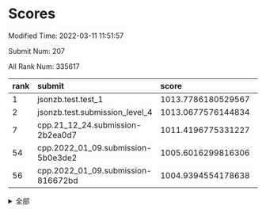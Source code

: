 # Scores

Modified Time: 2022-03-11 11:51:57

Submit Num: 207

All Rank Num: 335617

| rank |               submit               |       score        |       sigma        | pk_num |
| :--- | :--------------------------------- | :----------------- | :----------------- | :----- |
| 1    | jsonzb.test.test_1                 | 1013.7786180529567 | 0.8445265860334754 | 6482   |
| 2    | jsonzb.test.submission_level_4     | 1013.0677576144834 | 0.8249707790016918 | 6487   |
| 7    | cpp.21_12_24.submission-2b2ea0d7   | 1011.4196775331227 | 0.7896221126210824 | 6486   |
| 54   | cpp.2022_01_09.submission-5b0e3de2 | 1005.6016299816306 | 0.7077790177732899 | 6487   |
| 56   | cpp.2022_01_09.submission-816672bd | 1004.9394554178638 | 0.7330694905499913 | 6481   |


<details>
<summary>全部</summary>

| rank |                 submit                 |       score        |       sigma        | pk_num |
| :--- | :------------------------------------- | :----------------- | :----------------- | :----- |
| 1    | jsonzb.test.test_1                     | 1013.7786180529567 | 0.8445265860334754 | 6482   |
| 2    | jsonzb.test.submission_level_4         | 1013.0677576144834 | 0.8249707790016918 | 6487   |
| 3    | gobigger.level_3.submission_level_3_23 | 1011.7488766974307 | 0.7839254260845431 | 6483   |
| 4    | gobigger.level_3.submission_level_3_30 | 1011.6718608824982 | 0.7676454312619901 | 6490   |
| 5    | gobigger.level_3.submission_level_3_20 | 1011.5025433487588 | 0.7732047560803371 | 6483   |
| 6    | gobigger.level_3.submission_level_3_17 | 1011.4547654918766 | 0.7801873685828813 | 6486   |
| 7    | cpp.21_12_24.submission-2b2ea0d7       | 1011.4196775331227 | 0.7896221126210824 | 6486   |
| 8    | gobigger.level_3.submission_level_3_43 | 1011.2830779406343 | 0.755909406103608  | 6483   |
| 9    | gobigger.level_3.submission_level_3_45 | 1011.1366031534263 | 0.7909098508751244 | 6487   |
| 10   | gobigger.level_3.submission_level_3_11 | 1011.0023893862642 | 0.7755351788258404 | 6490   |
| 11   | gobigger.level_3.submission_level_3_25 | 1011.000808216189  | 0.8055722210535755 | 6484   |
| 12   | gobigger.level_3.submission_level_3_42 | 1010.9232834972515 | 0.75791007288253   | 6486   |
| 13   | gobigger.level_3.submission_level_3_13 | 1010.8532417250434 | 0.7921070576421663 | 6491   |
| 14   | gobigger.level_3.submission_level_3_49 | 1010.7789047978089 | 0.7848867421862763 | 6489   |
| 15   | gobigger.level_3.submission_level_3_14 | 1010.6746711555448 | 0.7701984271613499 | 6491   |
| 16   | gobigger.level_3.submission_level_3_9  | 1010.6508004793908 | 0.7645018232258328 | 6480   |
| 17   | gobigger.level_3.submission_level_3_29 | 1010.5878685723443 | 0.7564592548671413 | 6487   |
| 18   | gobigger.level_3.submission_level_3_44 | 1010.5629900486452 | 0.7649298078130508 | 6486   |
| 19   | gobigger.level_3.submission_level_3_41 | 1010.4975187305265 | 0.7709680561120974 | 6485   |
| 20   | gobigger.level_3.submission_level_3_33 | 1010.4278253477752 | 0.7764173659136605 | 6485   |
| 21   | gobigger.level_3.submission_level_3_8  | 1010.4240438183201 | 0.7416374231571673 | 6482   |
| 22   | gobigger.level_3.submission_level_3_22 | 1010.3971335619009 | 0.782923446266691  | 6486   |
| 23   | gobigger.level_3.submission_level_3_40 | 1010.3688569024291 | 0.742066474106706  | 6487   |
| 24   | gobigger.level_3.submission_level_3_39 | 1010.3453392872395 | 0.7625719775559525 | 6490   |
| 25   | gobigger.level_3.submission_level_3_7  | 1010.3367091561463 | 0.7689260212575835 | 6484   |
| 26   | gobigger.level_3.submission_level_3_0  | 1010.3345603003844 | 0.7641481897378632 | 6486   |
| 27   | gobigger.level_3.submission_level_3_36 | 1010.3221517067735 | 0.7626636484942311 | 6487   |
| 28   | gobigger.level_3.submission_level_3_48 | 1010.27829325745   | 0.7638094253562897 | 6481   |
| 29   | gobigger.level_3.submission_level_3_16 | 1010.2519130819269 | 0.7546001471123768 | 6485   |
| 30   | gobigger.level_3.submission_level_3_21 | 1010.205436611437  | 0.757202042566307  | 6484   |
| 31   | gobigger.level_3.submission_level_3_19 | 1010.0571902366304 | 0.755892619206023  | 6484   |
| 32   | gobigger.level_3.submission_level_3_1  | 1010.0231834103131 | 0.7648595759351767 | 6483   |
| 33   | gobigger.level_3.submission_level_3_6  | 1009.9605977362469 | 0.7681798428973448 | 6480   |
| 34   | gobigger.level_3.submission_level_3_2  | 1009.8829397826213 | 0.7407176876740539 | 6489   |
| 35   | gobigger.level_3.submission_level_3_10 | 1009.7645361118043 | 0.7385065925255525 | 6482   |
| 36   | gobigger.level_3.submission_level_3_5  | 1009.7161439617151 | 0.7407583139010308 | 6484   |
| 37   | gobigger.level_3.submission_level_3_26 | 1009.6994062610325 | 0.751849789101561  | 6482   |
| 38   | gobigger.level_3.submission_level_3_24 | 1009.6732405072448 | 0.7564502538771739 | 6481   |
| 39   | gobigger.level_3.submission_level_3_34 | 1009.6712231722629 | 0.7592290688838822 | 6484   |
| 40   | gobigger.level_3.submission_level_3_18 | 1009.5917651071893 | 0.7669985052936701 | 6488   |
| 41   | gobigger.level_3.submission_level_3_3  | 1009.381275043553  | 0.7488254972241638 | 6484   |
| 42   | gobigger.level_3.submission_level_3_15 | 1009.325198854989  | 0.7438654456482793 | 6490   |
| 43   | gobigger.level_3.submission_level_3_31 | 1009.2834387697594 | 0.7867746171566457 | 6485   |
| 44   | gobigger.level_3.submission_level_3_38 | 1009.2766887867771 | 0.7428399944810897 | 6486   |
| 45   | gobigger.level_3.submission_level_3_46 | 1009.2745746369475 | 0.7562542747291832 | 6489   |
| 46   | gobigger.level_3.submission_level_3_12 | 1009.0840510290263 | 0.7473387092055053 | 6479   |
| 47   | gobigger.level_3.submission_level_3_37 | 1009.0253301935089 | 0.7494166501496339 | 6488   |
| 48   | gobigger.level_3.submission_level_3_28 | 1008.9663345761484 | 0.7535229420967676 | 6488   |
| 49   | gobigger.level_3.submission_level_3_32 | 1008.9629957913236 | 0.7561038679734265 | 6489   |
| 50   | gobigger.level_3.submission_level_3_35 | 1008.9339473548408 | 0.7317982294701298 | 6482   |
| 51   | gobigger.level_3.submission_level_3_4  | 1008.8122126089501 | 0.7565683784707615 | 6482   |
| 52   | gobigger.level_3.submission_level_3_47 | 1008.7187282227596 | 0.7468402075441671 | 6483   |
| 53   | gobigger.level_3.submission_level_3_27 | 1008.6167148234408 | 0.753655582893793  | 6485   |
| 54   | cpp.2022_01_09.submission-5b0e3de2     | 1005.6016299816306 | 0.7077790177732899 | 6487   |
| 55   | gobigger.level_1.submission_level_1_35 | 1004.9521518281292 | 0.7223969717171852 | 6483   |
| 56   | cpp.2022_01_09.submission-816672bd     | 1004.9394554178638 | 0.7330694905499913 | 6481   |
| 57   | gobigger.level_1.submission_level_1_26 | 1004.8976509333814 | 0.7108799566630392 | 6481   |
| 58   | gobigger.level_1.submission_level_1_2  | 1004.6823214242287 | 0.7221584760319378 | 6482   |
| 59   | gobigger.level_1.submission_level_1_9  | 1004.5611685285096 | 0.7287917936250727 | 6488   |
| 60   | gobigger.level_1.submission_level_1_45 | 1004.4783944119669 | 0.7171711251673017 | 6485   |
| 61   | gobigger.level_1.submission_level_1_15 | 1004.4430425072834 | 0.7207150009132417 | 6490   |
| 62   | gobigger.level_1.submission_level_1_1  | 1004.4172943003084 | 0.7358220058402911 | 6485   |
| 63   | gobigger.level_1.submission_level_1_30 | 1004.3866560903483 | 0.7248486615984162 | 6485   |
| 64   | gobigger.level_1.submission_level_1_7  | 1004.3458933093863 | 0.7076383812402877 | 6485   |
| 65   | gobigger.level_1.submission_level_1_18 | 1004.2737930181055 | 0.7190196399050771 | 6484   |
| 66   | gobigger.level_1.submission_level_1_21 | 1004.1709625450488 | 0.7246991116561596 | 6483   |
| 67   | gobigger.level_1.submission_level_1_29 | 1004.1623288804841 | 0.746587608453091  | 6487   |
| 68   | gobigger.level_1.submission_level_1_0  | 1003.9203253235464 | 0.7204183798811095 | 6481   |
| 69   | gobigger.level_1.submission_level_1_34 | 1003.8829659870457 | 0.7069526927942525 | 6483   |
| 70   | gobigger.level_1.submission_level_1_46 | 1003.8420247509438 | 0.7260550422119011 | 6483   |
| 71   | gobigger.level_1.submission_level_1_4  | 1003.8204595002464 | 0.7195260979642176 | 6486   |
| 72   | gobigger.level_1.submission_level_1_44 | 1003.7547535208129 | 0.7223514722592446 | 6487   |
| 73   | gobigger.level_1.submission_level_1_42 | 1003.6758155578041 | 0.7346734546581504 | 6483   |
| 74   | gobigger.level_1.submission_level_1_17 | 1003.5836729683729 | 0.7303455358986773 | 6488   |
| 75   | gobigger.level_1.submission_level_1_27 | 1003.5832349947751 | 0.7272755582141529 | 6484   |
| 76   | gobigger.level_1.submission_level_1_13 | 1003.552638186091  | 0.7219888362729324 | 6485   |
| 77   | gobigger.level_1.submission_level_1_19 | 1003.5406243240145 | 0.7244539345728147 | 6487   |
| 78   | gobigger.level_1.submission_level_1_25 | 1003.4832339041777 | 0.7136053028425658 | 6484   |
| 79   | gobigger.level_1.submission_level_1_3  | 1003.4393623705179 | 0.7167048728015853 | 6480   |
| 80   | gobigger.level_1.submission_level_1_14 | 1003.4282337164836 | 0.7180564345957563 | 6484   |
| 81   | gobigger.level_1.submission_level_1_33 | 1003.3958875803621 | 0.7170553221404645 | 6482   |
| 82   | gobigger.level_1.submission_level_1_8  | 1003.3824566608214 | 0.713798347385626  | 6486   |
| 83   | gobigger.level_1.submission_level_1_48 | 1003.3535753116439 | 0.7067478054638964 | 6489   |
| 84   | gobigger.level_1.submission_level_1_31 | 1003.3358990443081 | 0.7072042406533066 | 6487   |
| 85   | gobigger.level_1.submission_level_1_11 | 1003.2707782688121 | 0.7145040285789319 | 6484   |
| 86   | gobigger.level_1.submission_level_1_6  | 1003.258806597081  | 0.7166340479875062 | 6484   |
| 87   | gobigger.level_1.submission_level_1_32 | 1003.2493032971051 | 0.7337360130092981 | 6487   |
| 88   | gobigger.level_1.submission_level_1_5  | 1003.1679016365674 | 0.7164787093107462 | 6485   |
| 89   | gobigger.level_1.submission_level_1_49 | 1002.9841461298691 | 0.7112953809235267 | 6487   |
| 90   | gobigger.level_1.submission_level_1_24 | 1002.891116341306  | 0.7233898483842096 | 6483   |
| 91   | gobigger.level_1.submission_level_1_28 | 1002.6902987499046 | 0.7322923138957294 | 6487   |
| 92   | gobigger.level_1.submission_level_1_36 | 1002.6884134552525 | 0.7138256259562693 | 6485   |
| 93   | gobigger.level_1.submission_level_1_16 | 1002.6673792859905 | 0.7239439531874641 | 6485   |
| 94   | gobigger.level_1.submission_level_1_20 | 1002.6559578068161 | 0.7114592368722723 | 6488   |
| 95   | gobigger.level_1.submission_level_1_37 | 1002.6408437921219 | 0.7085581190762884 | 6489   |
| 96   | gobigger.level_1.submission_level_1_23 | 1002.5200280562761 | 0.713859873221103  | 6479   |
| 97   | gobigger.level_1.submission_level_1_38 | 1002.4727436532357 | 0.7167328943650931 | 6486   |
| 98   | gobigger.level_1.submission_level_1_43 | 1002.3335425708649 | 0.7114652130680685 | 6484   |
| 99   | gobigger.level_1.submission_level_1_22 | 1002.2758993226265 | 0.7238877428873108 | 6484   |
| 100  | gobigger.level_1.submission_level_1_39 | 1002.0487180787558 | 0.7109927119365177 | 6490   |
| 101  | gobigger.level_1.submission_level_1_10 | 1002.012461440286  | 0.7229988857169386 | 6478   |
| 102  | gobigger.level_1.submission_level_1_41 | 1002.0012248390215 | 0.7187449607274156 | 6485   |
| 103  | gobigger.level_1.submission_level_1_40 | 1001.8294945699986 | 0.7109424645146236 | 6487   |
| 104  | gobigger.level_1.submission_level_1_47 | 1001.7194345922355 | 0.7097932903179058 | 6485   |
| 105  | gobigger.level_1.submission_level_1_12 | 1000.8466238068067 | 0.7165048002513212 | 6491   |
| 106  | gobigger.random.submission_random_29   | 997.1632332052812  | 0.70817360542021   | 6487   |
| 107  | gobigger.random.submission_random_11   | 996.8333422226317  | 0.7034176801121559 | 6487   |
| 108  | gobigger.random.submission_random_2    | 996.7762770595112  | 0.7029355454957322 | 6483   |
| 109  | gobigger.random.submission_random_13   | 996.7176235385621  | 0.7111701994853262 | 6479   |
| 110  | gobigger.random.submission_random_47   | 996.7049183175712  | 0.7251191061259243 | 6488   |
| 111  | gobigger.random.submission_random_14   | 996.677189178293   | 0.7181398945513126 | 6491   |
| 112  | gobigger.random.submission_random_25   | 996.6231451425434  | 0.7195289294787904 | 6489   |
| 113  | gobigger.random.submission_random_27   | 996.5718105413926  | 0.7089786801782354 | 6481   |
| 114  | gobigger.random.submission_random_15   | 996.5588244497017  | 0.7090325154532674 | 6483   |
| 115  | gobigger.random.submission_random_20   | 996.5135118279873  | 0.7189202916062116 | 6487   |
| 116  | gobigger.random.submission_random_26   | 996.5029446138568  | 0.7131046461710097 | 6488   |
| 117  | gobigger.random.submission_random_45   | 996.4530677846711  | 0.7118245057925435 | 6485   |
| 118  | gobigger.random.submission_random_33   | 996.4423799210823  | 0.7188544480890324 | 6487   |
| 119  | gobigger.random.submission_random_43   | 996.4258872690529  | 0.7140965132166457 | 6489   |
| 120  | gobigger.random.submission_random_30   | 996.344352378169   | 0.7105358750145233 | 6489   |
| 121  | gobigger.random.submission_random_41   | 996.3443369227551  | 0.7254299121601258 | 6493   |
| 122  | gobigger.random.submission_random_3    | 996.3383779972148  | 0.7038622016487371 | 6485   |
| 123  | gobigger.random.submission_random_23   | 996.2972103773068  | 0.7217799365446257 | 6483   |
| 124  | gobigger.random.submission_random_6    | 996.2924041575352  | 0.7290534305008515 | 6488   |
| 125  | gobigger.random.submission_random_34   | 996.2841889101402  | 0.7141661842353731 | 6490   |
| 126  | gobigger.random.submission_random_8    | 996.2673999635812  | 0.7022762972822254 | 6486   |
| 127  | gobigger.random.submission_random_18   | 996.216739562375   | 0.7096843354587979 | 6484   |
| 128  | gobigger.random.submission_random_28   | 996.2021066989834  | 0.7099772294837615 | 6485   |
| 129  | gobigger.random.submission_random_42   | 996.1494650730054  | 0.7159280973268521 | 6488   |
| 130  | gobigger.random.submission_random_4    | 996.0939251065222  | 0.7099918843505411 | 6489   |
| 131  | gobigger.random.submission_random_9    | 996.0538491049082  | 0.7077391624075817 | 6483   |
| 132  | gobigger.random.submission_random_48   | 996.0363375977984  | 0.7096261069098271 | 6485   |
| 133  | gobigger.random.submission_random_19   | 996.025300772643   | 0.7082731244389405 | 6489   |
| 134  | gobigger.random.submission_random_31   | 995.9880444296116  | 0.7046016414170373 | 6485   |
| 135  | gobigger.random.submission_random_16   | 995.9252265533797  | 0.7175660870492928 | 6487   |
| 136  | gobigger.random.submission_random_12   | 995.9209444889365  | 0.7193069223637321 | 6483   |
| 137  | gobigger.random.submission_random_0    | 995.8932584554193  | 0.7106548280402447 | 6485   |
| 138  | gobigger.random.submission_random_24   | 995.8634901016651  | 0.7274234842030126 | 6487   |
| 139  | gobigger.random.submission_random_38   | 995.8079538897563  | 0.7120542198857481 | 6481   |
| 140  | gobigger.random.submission_random_17   | 995.7685256772602  | 0.7043179098798922 | 6481   |
| 141  | gobigger.random.submission_random_35   | 995.6942401445458  | 0.7116661145885403 | 6483   |
| 142  | gobigger.random.submission_random_44   | 995.662963826852   | 0.7037956194841555 | 6483   |
| 143  | gobigger.random.submission_random_40   | 995.5189058007705  | 0.7316102896211109 | 6488   |
| 144  | gobigger.random.submission_random_46   | 995.5014984999395  | 0.7114470773139815 | 6488   |
| 145  | gobigger.random.submission_random_22   | 995.4769457403021  | 0.7066869245627462 | 6480   |
| 146  | gobigger.random.submission_random_1    | 995.3920748741666  | 0.7155769552632323 | 6491   |
| 147  | gobigger.random.submission_random_10   | 995.366686646092   | 0.7191279881320658 | 6484   |
| 148  | gobigger.random.submission_random_21   | 995.3081566940834  | 0.7186424596682648 | 6490   |
| 149  | gobigger.random.submission_random_5    | 995.2511536464689  | 0.715846061718389  | 6481   |
| 150  | gobigger.random.submission_random_49   | 995.2174254743973  | 0.7190505643605556 | 6481   |
| 151  | gobigger.random.submission_random_36   | 995.1602259970014  | 0.709982666306082  | 6480   |
| 152  | gobigger.random.submission_random_7    | 995.1199210707888  | 0.7114548264460431 | 6483   |
| 153  | gobigger.random.submission_random_39   | 995.036038620689   | 0.7173232876910197 | 6486   |
| 154  | gobigger.random.submission_random_32   | 994.8854141115701  | 0.7109534235836382 | 6486   |
| 155  | gobigger.random.submission_random_37   | 994.7024040849941  | 0.7184125561669561 | 6480   |
| 156  | gobigger.level_2.submission_level_2_17 | 993.5734383899685  | 0.7373021541815664 | 6487   |
| 157  | gobigger.level_2.submission_level_2_25 | 993.5055699582157  | 0.7405229106021123 | 6484   |
| 158  | gobigger.level_2.submission_level_2_47 | 993.3491906273777  | 0.7296297763334858 | 6483   |
| 159  | gobigger.level_2.submission_level_2_41 | 993.3182367108273  | 0.7325527452841412 | 6489   |
| 160  | gobigger.level_2.submission_level_2_20 | 993.2830511919091  | 0.7552078666035784 | 6484   |
| 161  | gobigger.level_2.submission_level_2_30 | 993.1801322027173  | 0.7383970388303603 | 6490   |
| 162  | gobigger.level_2.submission_level_2_10 | 993.023803725976   | 0.7374284373376047 | 6488   |
| 163  | gobigger.level_2.submission_level_2_48 | 992.9647026281706  | 0.7506430271419421 | 6487   |
| 164  | gobigger.level_2.submission_level_2_38 | 992.936175085888   | 0.7428457874621592 | 6486   |
| 165  | gobigger.level_2.submission_level_2_49 | 992.8054687979132  | 0.7499712195149617 | 6484   |
| 166  | gobigger.level_2.submission_level_2_36 | 992.7877062169898  | 0.7485428115908389 | 6483   |
| 167  | gobigger.level_2.submission_level_2_34 | 992.7160832996677  | 0.7455169916797456 | 6486   |
| 168  | gobigger.level_2.submission_level_2_27 | 992.6922804550064  | 0.7454100092527924 | 6482   |
| 169  | gobigger.level_2.submission_level_2_8  | 992.6624092991417  | 0.7309966379533079 | 6484   |
| 170  | gobigger.level_2.submission_level_2_43 | 992.6575092836252  | 0.7414729975878811 | 6483   |
| 171  | gobigger.level_2.submission_level_2_33 | 992.6504605794905  | 0.7501304753734717 | 6484   |
| 172  | gobigger.level_2.submission_level_2_12 | 992.6426334576634  | 0.7266008842613476 | 6485   |
| 173  | gobigger.level_2.submission_level_2_2  | 992.4685888917967  | 0.7458689772445573 | 6486   |
| 174  | gobigger.level_2.submission_level_2_42 | 992.4253796954944  | 0.7497945410439728 | 6489   |
| 175  | gobigger.level_2.submission_level_2_31 | 992.4209094896643  | 0.7369067277096826 | 6484   |
| 176  | gobigger.level_2.submission_level_2_21 | 992.266949277321   | 0.7414282301856707 | 6488   |
| 177  | gobigger.level_2.submission_level_2_18 | 992.2300922090928  | 0.7248839297026966 | 6486   |
| 178  | gobigger.level_2.submission_level_2_16 | 992.0269083466718  | 0.75034057006229   | 6480   |
| 179  | gobigger.level_2.submission_level_2_4  | 992.0181937679502  | 0.7496197361151092 | 6488   |
| 180  | gobigger.level_2.submission_level_2_29 | 991.9376166860129  | 0.7318402558885063 | 6486   |
| 181  | gobigger.level_2.submission_level_2_24 | 991.8002507296316  | 0.7307361749765747 | 6484   |
| 182  | gobigger.level_2.submission_level_2_9  | 991.7695911828971  | 0.7529730674911493 | 6489   |
| 183  | gobigger.level_2.submission_level_2_11 | 991.7615934299799  | 0.7499539643313999 | 6484   |
| 184  | gobigger.level_2.submission_level_2_37 | 991.5681387675504  | 0.7762495398617091 | 6484   |
| 185  | gobigger.level_2.submission_level_2_13 | 991.4949521176645  | 0.7426797853080753 | 6491   |
| 186  | gobigger.level_2.submission_level_2_7  | 991.4527218023973  | 0.7325152453143513 | 6486   |
| 187  | gobigger.level_2.submission_level_2_40 | 991.4317132725095  | 0.745947966720152  | 6484   |
| 188  | gobigger.level_2.submission_level_2_5  | 991.4159038284866  | 0.7605348299617142 | 6486   |
| 189  | gobigger.level_2.submission_level_2_22 | 991.2969064276566  | 0.7672318066134078 | 6490   |
| 190  | gobigger.level_2.submission_level_2_19 | 991.293946145323   | 0.7426612843904815 | 6487   |
| 191  | gobigger.level_2.submission_level_2_1  | 991.2803906813378  | 0.7602488626775187 | 6483   |
| 192  | gobigger.level_2.submission_level_2_45 | 991.2439371113361  | 0.7450967181076078 | 6489   |
| 193  | gobigger.level_2.submission_level_2_3  | 991.2070640096671  | 0.7324569008624569 | 6488   |
| 194  | gobigger.level_2.submission_level_2_0  | 991.1397127509841  | 0.7709693224522225 | 6484   |
| 195  | gobigger.level_2.submission_level_2_23 | 990.9683915038187  | 0.76860364306239   | 6488   |
| 196  | gobigger.level_2.submission_level_2_15 | 990.8131388466531  | 0.7639270729435623 | 6488   |
| 197  | gobigger.level_2.submission_level_2_39 | 990.8105347123887  | 0.7664138501298079 | 6488   |
| 198  | gobigger.level_2.submission_level_2_26 | 990.6378191438362  | 0.7654231134344779 | 6483   |
| 199  | gobigger.level_2.submission_level_2_14 | 990.6116303568498  | 0.7558407496583119 | 6482   |
| 200  | gobigger.level_2.submission_level_2_28 | 990.596410811833   | 0.7554628607506455 | 6486   |
| 201  | gobigger.level_2.submission_level_2_6  | 990.4981917803536  | 0.754428489605707  | 6483   |
| 202  | gobigger.level_2.submission_level_2_35 | 990.4268281771493  | 0.76203984539032   | 6485   |
| 203  | gobigger.level_2.submission_level_2_46 | 990.3637935586707  | 0.760427999585809  | 6489   |
| 204  | gobigger.level_2.submission_level_2_44 | 990.2707405811602  | 0.7646352137351106 | 6487   |
| 205  | gobigger.level_2.submission_level_2_32 | 989.1943901232654  | 0.783481191111193  | 6487   |
| 206  | gobigger.none.submission_none_1        | 978.6162514292946  | 1.2996524383361547 | 6485   |
| 207  | gobigger.none.submission_none_0        | 976.4703697846392  | 1.3849534737788372 | 6483   |

</details>